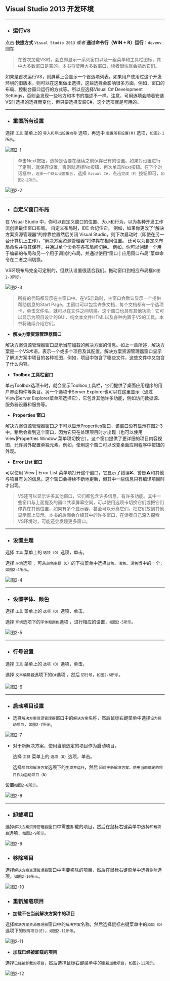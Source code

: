 ## Visual Studio 2013 开发环境

---

* ### 运行VS


点击 **快捷方式** `Visual Studio 2013` _或者_
**通过命令行（WIN + R）运行**：`devenv` 回车

> 在首次加载VS时，会立即显示一系列窗口以及一组菜单和工具栏图标，其中大多数窗口是空的。本书将使用大多数窗口，读者很快就会熟悉它们。

如果是首次运行VS，则屏幕上会显示一个首选项列表，如果用户使用过这个开发环境的旧版本，则可以在这里做出选择，这些选择会影响很多方面，例如，窗口的布局、控制台窗口运行的方式等。所以应选择Visual C\# Development Settings，否则会发现一些地方和本书的描述不一样。注意，可用选项会随着安装VS时选择的选择而变化，但只要选择安装C\#，这个选项就是可用的。

---

* ### 重置所有设置


选择 `工具` 菜单上的 `导入和导出设置向导` 选项，再选中 `重置所有设置(R)` 选项，`如图2-1所示`。


![图2-1](/assets/2-1.png)



> 单击Next按钮，选择是否要在继续之前保存已有的设置。如果对设置进行了定制，就保存设置，否则就选择No按钮，再次单击Next按钮。在下个对话框中，`选择一个默认设置集合`，选择 `Visual C#`，点击`完成（F）`按钮即可，`如图2-2所示`。

![图2-2](/assets/2-2.png)

---

* ### 自定义窗口布局


在 Visual Studio 中，你可以自定义窗口的位置、大小和行为，以为各种开发工作流创建最佳窗口布局。 自定义布局时，IDE 会记住它。 例如，如果你更改了“解决方案资源管理器”的停靠位置然后关闭 Visual Studio，则下次启动时（即使在另一台计算机上工作），“解决方案资源管理器”将停靠在相同位置。 还可以为自定义布局命名并将其保存，并通过单个命令在各布局间切换。 例如，你可以创建一个用于编辑的布局和另一个用于调试的布局，并通过使用“窗口 \| 应用窗口布局”菜单命令在二者之间切换。

VS环境布局完全可定制的，但默认设置很适合我们。拖动窗口到相应布局框`如图2-3所示`。

![图2-3](/assets/2-3.png)

> 所有的代码都显示在主窗口中。在VS启动时，主窗口会默认显示一个提供帮助信息的Start Page。主窗口可以包含许多文档，每个文档都有一个选项卡，单击文件名，就可以在文件之间切换。这个窗口也具有其他功能：它可以显示为项目设计的GUI、纯文本文件HTML以及各种内置于VS的工具。本书将陆续介绍它们。

* **解决方案资源管理器窗口**

解决方案资源管理器窗口显示当前加载的解决方案的信息。如上一章所述，解决方案是一个VS术语，表示一个或多个项目及其配置。解决方案资源管理器窗口显示了解决方案中项目的各种视图，例如，项目中包含了哪些文件，这些文件中又包含了什么内容。

* **Toolbox 工具栏窗口**

单击Toolbox选项卡时，就会显示Toolbox工具栏，它们提供了桌面应用程序的用户界面构件等条目。另一个选项卡Server Explorer也可以在这里显示（通过View\|Server Explorer菜单项选择它），它包含其他许多功能，例如访问数据源、服务器设置和服务等。

* **Properties 窗口**

解决方案资源管理器窗口之下可以显示Properties窗口，该窗口没有显示在图2-3中。稍后会看到这个窗口，因为它只在处理项目时才出现（也可以使用View\|Properties Window 菜单项切换它）。这个窗口提供了更详细的项目内容视图，允许另外配置单独元素。例如，使用这个窗口可以改变桌面应用程序中按钮的外观。

* **Error List 窗口**

可以使用 View \| Error List 菜单项打开这个窗口，它显示了错误❌、警告⚠️和其他与项目有关的信息。这个窗口会持续不断地更新，但其中一些信息只有编译项目时才出现。


> VS还可以显示许多其他窗口，它们都包含许多信息，有许多功能。其中一些窗口与上面提及的窗口共享屏幕空间，可以使用选项卡切换它们或把它们停靠在其他位置，如果有多个显示器，甚至可以分离它们，把它们放到其他显示器上显示。本书的后面会介绍其中的许多窗口，在读者自己深入探索VS环境时，可能还会发现更多窗口。


---

* ### 设置主题


选择 `工具` 菜单上的 `选项（O）`选项，单击。

选择 `环境`选项 ，可从`颜色主题（C）`的下拉菜单中选择`蓝色`、`浅色`、`深色`当中的一个，`如图2-4所示`。

![图2-4](/assets/2-4.png)

---

* ### 设置字体、颜色


选择 `工具` 菜单上的 `选项（O）`选项，单击。

选择 `环境`选项下的`字体和颜色`选项 ，进行相应的设置，`如图2-5所示`。

![图2-5](/assets/2-5.png)

---

* ### 行号设置


选择 `工具` 菜单上的 `选项（O）`选项，单击。

选择 `文本编辑器`选项下的`C#`选项 ，然后 ☑️`行号`，`如图2-6所示`。

![图2-6](/assets/2-6.png)

---

* ### 启动项目设置

* 选择`解决方案资源管理器`窗口中的`解决方案`名称，然后鼠标右键菜单中选择`设为启动项目`，`如图2-7所示`。


![图2-7](/assets/2-7.png)

* 对于新解决方案，使用当前选定的项目作为启动项目。

  选择 `工具` 菜单上的 `选项（O）`选项，单击。

  选择`项目和解决方案`选项下的`生成并运行`，然后 ☑️`对于新解决方案，使用当前选定的项目作为启动项目（N）`


设置`如图2-8所示`。

![图2-8](/assets/2-8.png)

---

* ### 卸载项目


选择`解决方案资源管理器`窗口中需要卸载的项目，然后在鼠标右键菜单中选择`卸载项目`选项，`如图2-9所示`。

![图2-9](/assets/2-9.png)

* ### 移除项目


选择`解决方案资源管理器`窗口中需要移除的项目，然后在鼠标右键菜单中选择`删除`选项，`如图2-10所示`。

![图2-10](/assets/2-10.png)

* ### 重新加载项目

* **加载不在当前解决方案中的项目**


选择`解决方案资源管理器`窗口中的`解决方案`名称，然后选择鼠标右键菜单中的`添加（D）`选项下的`现有项目(E)`，`如图2-11所示`。

![图2-11](/assets/2-11.png)

* **加载已经被卸载的项目**

选择`已经被卸载的项目`，然后选择鼠标右键菜单中的`重新加载项目`，`如图2-12所示`。

![图2-12](/assets/2-12.png)



